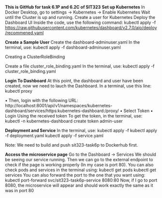 ******This is GitHub for task 6.1P and 6.2C of SIT323******
**Set up Kubernetes**
In Docker Desktop, go to settings -> Kubernetes -> Enable Kubernetes
Wait until the Cluster is up and running.
Create a user for Kubernetes
Deploy the Dashboard UI
Inside the code, use the following command: 
kubectl apply -f https://raw.githubusercontent.com/kubernetes/dashboard/v2.7.0/aio/deploy/recommened.yaml

**Create a Sample User**
Create the dashboard-adminuser.yaml 
In the terminal, use: kubectl apply -f dashboard-adminuser.yaml

Creating a ClusterRoleBinding
 
Create a file cluster_role_binding.yaml
In the terminal, use: kubectl apply -f cluster_role_binding.yaml

**Login To Dashboard**
At this point, the dashboard and user have been created, now we need to lauch the Dashboard.
In a terminal, use this line: kubectl proxy
 
• Then, login with the following URL: http://localhost:8001/api/v1/namespaces/kubernetes-dashboard/services/https:kubernetes-dashboard:/proxy/
• Select Token 
• Login Using the received token
To get the token, in the terminal, use:
 kubectl -n kubernetes-dashboard create token admin-user

**Deployment and Service**
In the terminal, use: 
kubectl apply -f kubectl apply -f deployment.yaml
kubectl apply -f service.yaml

Note: We need to build and push sit323-task6p to Dockerhub first.

**Access the microservice page**
Go to the Dashboard -> Services
We should be seeing our service running. Then we can go to the external endpoint to check if the page is working properly (In my case is port 80).
You can also check pods and services in the terminal using:
  kubectl get pods
  kubectl get services
You can also forward the port to the one that you want using:
 kubectl port-forward svc/sit323-task6p-service 8080:80
Now, if I go to port 8080, the microservice will appear and should work exactly the same as it was in port 80
   
